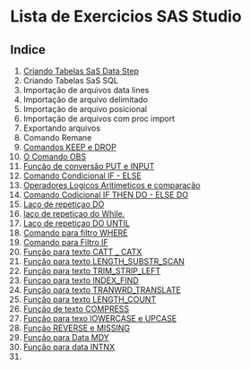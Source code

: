 <h1>Lista de Exercicios SAS Studio</h1>

<h2>Indice</h2>

<ol>
    <li><a href="https://github.com/TassioSales/SAS_Estudos/blob/main/Programas/01%20-%20Criando%20Tabelas%20SaS%20Data%20Step.sas"> Criando Tabelas SaS Data Step</a></li>
    <li><a href="https://github.com/TassioSales/SAS_Estudos/blob/main/Programas/02%20-%20Criando%20Tabelas%20SaS%20SQL.sas"></a>Criando Tabelas SaS SQL</li>
    <li><a href="https://github.com/TassioSales/SAS_Estudos/blob/main/Programas/03%20-%20Importa%C3%A7%C3%A3o%20de%20arquivos%20data%20lines.sas"></a>Importação de arquivos data lines</li>
    <li><a href="https://github.com/TassioSales/SAS_Estudos/blob/main/Programas/04%20-%20Importa%C3%A7%C3%A3o%20de%20arquivo%20delimitado.sas"></a>Importação de arquivo delimitado</li>
    <li><a href="https://github.com/TassioSales/SAS_Estudos/blob/main/Programas/05%20-%20Importa%C3%A7%C3%A3o%20de%20arquivo%20posicional%20txt.sas"></a> Importação de arquivo posicional</li>
    <li><a href="https://github.com/TassioSales/SAS_Estudos/blob/main/Programas/06%20-%20Importa%C3%A7%C3%A3o%20de%20arquivos%20com%20proc%20import.sas"></a>Importação de arquivos com proc import</li>
    <li><a href="https://github.com/TassioSales/SAS_Estudos/blob/main/Programas/07%20-%20Exportando%20arquivos.sas"></a>Exportando arquivos</li>
    <li><a href="https://github.com/TassioSales/SAS_Estudos/blob/main/Programas/08%20-%20Comando%20Remane.sas"></a>Comando Remane</li>
    <li><a href="https://github.com/TassioSales/SAS_Estudos/blob/main/Programas/09%20-%20Comandos%20KEEP%20e%20DROP.sas">Comandos KEEP e DROP</a></li>
    <li><a href="https://github.com/TassioSales/SAS_Estudos/blob/main/Programas/10%20-%20O%20Comando%20OBS.sas">O Comando OBS</a></li>
    <li><a href="https://github.com/TassioSales/SAS_Estudos/blob/main/Programas/11%20-%20Fun%C3%A7%C3%A3o%20de%20convers%C3%A3o%20PUT%20%20e%20INPUT.sas">Função de conversão PUT e INPUT</a></li>
    <li><a href="https://github.com/TassioSales/SAS_Estudos/blob/main/Programas/12%20-%20Comando%20Condicional%20IF%20%20-%20ELSE.sas">Comando Condicional IF - ELSE</a></li>
    <li><a href="https://github.com/TassioSales/SAS_Estudos/blob/main/Programas/13%20-%20Operadores%20Logicos%20Aritimeticos%20e%20compara%C3%A7%C3%A3o.sas">Operadores Logicos Aritimeticos e comparação</a></li>
    <li><a href="https://github.com/TassioSales/SAS_Estudos/blob/main/Programas/14%20-%20Comando%20Codicional%20IF%20%20THEN%20DO%20-%20ELSE%20DO.sas">Comando Codicional IF THEN DO - ELSE DO</a></li>
    <li><a href="https://github.com/TassioSales/SAS_Estudos/blob/main/Programas/15%20-%20%20La%C3%A7o%20de%20repeti%C3%A7ao%20DO.sas">Laço de repetiçao DO</a></li>
    <li><a href="https://github.com/TassioSales/SAS_Estudos/blob/main/Programas/16%20-%20la%C3%A7o%20de%20repeti%C3%A7ao%20do%20While.sas">laço de repetiçao do While.</a></li>
    <li><a href="https://github.com/TassioSales/SAS_Estudos/blob/main/Programas/17%20-%20La%C3%A7o%20de%20repeti%C3%A7ao%20DO%20UNTIL.sas">Laço de repetiçao DO UNTIL</a></li>
    <li><a href="https://github.com/TassioSales/SAS_Estudos/blob/main/Programas/18%20-%20%20Comando%20para%20filtro%20WHERE.sas">Comando para filtro WHERE</a></li>
    <li><a href="https://github.com/TassioSales/SAS_Estudos/blob/main/Programas/19%20-%20Comando%20para%20Filtro%20IF.sas">Comando para Filtro IF</a></li>
    <li><a href="https://github.com/TassioSales/SAS_Estudos/blob/main/Programas/20%20-%20Fun%C3%A7%C3%A3o%20para%20texto%20CATT%20_%20CATX.sas">Função para texto CATT _ CATX</a></li>
    <li><a href="https://github.com/TassioSales/SAS_Estudos/blob/main/Programas/21%20-%20Fun%C3%A7%C3%A3o%20para%20texto%20LENGTH_SUBSTR_SCAN.sas">Função para texto LENGTH_SUBSTR_SCAN</a></li>
    <li><a href="https://github.com/TassioSales/SAS_Estudos/blob/main/Programas/22%20-%20Fun%C3%A7%C3%A3o%20para%20texto%20TRIM_STRIP_LEFT%20.sas">Função para texto TRIM_STRIP_LEFT</a></li>
    <li><a href="https://github.com/TassioSales/SAS_Estudos/blob/main/Programas/23%20-%20Fun%C3%A7ao%20para%20texto%20INDEX_FIND.sas">Funçao para texto INDEX_FIND</a></li>
    <li><a href="https://github.com/TassioSales/SAS_Estudos/blob/main/Programas/24%20-%20%20Fun%C3%A7%C3%A3o%20%20para%20texto%20TRANWRD_TRANSLATE.sas">Função para texto TRANWRD_TRANSLATE</a></li>
    <li><a href="https://github.com/TassioSales/SAS_Estudos/blob/main/Programas/25%20-%20Fun%C3%A7%C3%A3o%20para%20texto%20LENGTH_COUNT.sas">Função para texto LENGTH_COUNT</a></li>
    <li><a href="https://github.com/TassioSales/SAS_Estudos/blob/main/Programas/26%20-%20Fun%C3%A7%C3%A3o%20de%20texto%20COMPRESS.sas">Função de texto COMPRESS</a></li>
    <li><a href="https://github.com/TassioSales/SAS_Estudos/blob/main/Programas/27%20-%20Fun%C3%A7%C3%A3o%20para%20texo%20lOWERCASE%20e%20UPCASE.sas">Função para texo lOWERCASE e UPCASE</a></li>
    <li><a href="https://github.com/TassioSales/SAS_Estudos/blob/main/Programas/28%20-%20Fun%C3%A7%C3%A3o%20%20REVERSE%20e%20MISSING.sas">Função REVERSE e MISSING</a></li>
    <li><a href="https://github.com/TassioSales/SAS_Estudos/blob/main/Programas/29%20-%20Fun%C3%A7%C3%A3o%20para%20Data%20MDY.sas">Função para Data MDY</a></li>
    <li><a href="https://github.com/TassioSales/SAS_Estudos/blob/main/Programas/30%20-%20Fun%C3%A7%C3%A3o%20para%20data%20INTNX.sas">Função para data INTNX</a></li>
    <li><a href=""></a></li>
</ol>